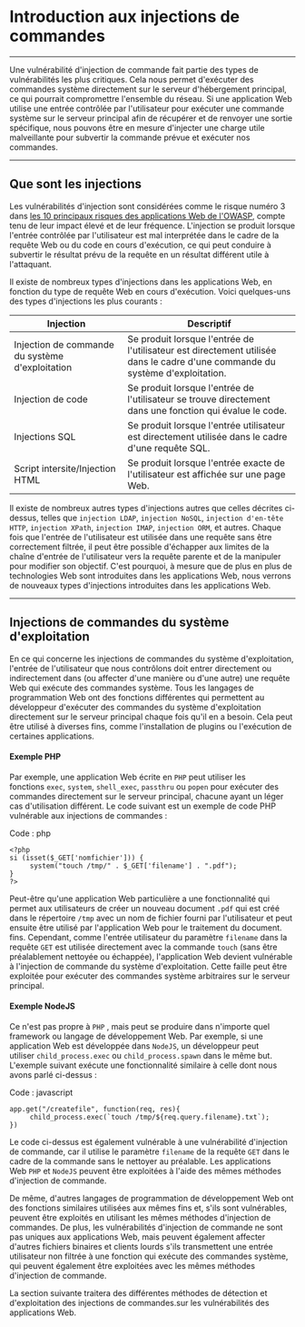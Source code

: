 Introduction aux injections de commandes
===========================

* * * * *

Une vulnérabilité d'injection de commande fait partie des types de vulnérabilités les plus critiques. Cela nous permet d'exécuter des commandes système directement sur le serveur d'hébergement principal, ce qui pourrait compromettre l'ensemble du réseau. Si une application Web utilise une entrée contrôlée par l'utilisateur pour exécuter une commande système sur le serveur principal afin de récupérer et de renvoyer une sortie spécifique, nous pouvons être en mesure d'injecter une charge utile malveillante pour subvertir la commande prévue et exécuter nos commandes.

* * * * *

Que sont les injections
-------------------

Les vulnérabilités d'injection sont considérées comme le risque numéro 3 dans [les 10 principaux risques des applications Web de l'OWASP](https://owasp.org/www-project-top-ten/), compte tenu de leur impact élevé et de leur fréquence. L'injection se produit lorsque l'entrée contrôlée par l'utilisateur est mal interprétée dans le cadre de la requête Web ou du code en cours d'exécution, ce qui peut conduire à subvertir le résultat prévu de la requête en un résultat différent utile à l'attaquant.

Il existe de nombreux types d'injections dans les applications Web, en fonction du type de requête Web en cours d'exécution. Voici quelques-uns des types d'injections les plus courants :

| Injection | Descriptif |
| --- | --- |
| Injection de commande du système d'exploitation | Se produit lorsque l'entrée de l'utilisateur est directement utilisée dans le cadre d'une commande du système d'exploitation. |
| Injection de code | Se produit lorsque l'entrée de l'utilisateur se trouve directement dans une fonction qui évalue le code. |
| Injections SQL | Se produit lorsque l'entrée utilisateur est directement utilisée dans le cadre d'une requête SQL. |
| Script intersite/Injection HTML | Se produit lorsque l'entrée exacte de l'utilisateur est affichée sur une page Web. |

Il existe de nombreux autres types d'injections autres que celles décrites ci-dessus, telles que `injection LDAP`, `injection NoSQL`, `injection d'en-tête HTTP`, `injection XPath`, `injection IMAP`, `injection ORM`, et autres. Chaque fois que l'entrée de l'utilisateur est utilisée dans une requête sans être correctement filtrée, il peut être possible d'échapper aux limites de la chaîne d'entrée de l'utilisateur vers la requête parente et de la manipuler pour modifier son objectif. C'est pourquoi, à mesure que de plus en plus de technologies Web sont introduites dans les applications Web, nous verrons de nouveaux types d'injections introduites dans les applications Web.

* * * * *

Injections de commandes du système d'exploitation
---------------------

En ce qui concerne les injections de commandes du système d'exploitation, l'entrée de l'utilisateur que nous contrôlons doit entrer directement ou indirectement dans (ou affecter d'une manière ou d'une autre) une requête Web qui exécute des commandes système. Tous les langages de programmation Web ont des fonctions différentes qui permettent au développeur d'exécuter des commandes du système d'exploitation directement sur le serveur principal chaque fois qu'il en a besoin. Cela peut être utilisé à diverses fins, comme l'installation de plugins ou l'exécution de certaines applications.

#### Exemple PHP

Par exemple, une application Web écrite en `PHP` peut utiliser les fonctions `exec`, `system`, `shell_exec`, `passthru` ou `popen` pour exécuter des commandes directement sur le serveur principal, chacune ayant un léger cas d'utilisation différent. Le code suivant est un exemple de code PHP vulnérable aux injections de commandes :

Code : php

```
<?php
si (isset($_GET['nomfichier'])) {
     system("touch /tmp/" . $_GET['filename'] . ".pdf");
}
?>

```

Peut-être qu'une application Web particulière a une fonctionnalité qui permet aux utilisateurs de créer un nouveau document `.pdf` qui est créé dans le répertoire `/tmp` avec un nom de fichier fourni par l'utilisateur et peut ensuite être utilisé par l'application Web pour le traitement du document. fins. Cependant, comme l'entrée utilisateur du paramètre `filename` dans la requête `GET` est utilisée directement avec la commande `touch` (sans être préalablement nettoyée ou échappée), l'application Web devient vulnérable à l'injection de commande du système d'exploitation. Cette faille peut être exploitée pour exécuter des commandes système arbitraires sur le serveur principal.

#### Exemple NodeJS

Ce n'est pas propre à `PHP` , mais peut se produire dans n'importe quel framework ou langage de développement Web. Par exemple, si une application Web est développée dans `NodeJS`, un développeur peut utiliser `child_process.exec` ou `child_process.spawn` dans le même but. L'exemple suivant exécute une fonctionnalité similaire à celle dont nous avons parlé ci-dessus :

Code : javascript

```
app.get("/createfile", function(req, res){
     child_process.exec(`touch /tmp/${req.query.filename}.txt`);
})

```

Le code ci-dessus est également vulnérable à une vulnérabilité d'injection de commande, car il utilise le paramètre `filename` de la requête `GET` dans le cadre de la commande sans le nettoyer au préalable. Les applications Web `PHP` et `NodeJS` peuvent être exploitées à l'aide des mêmes méthodes d'injection de commande.

De même, d'autres langages de programmation de développement Web ont des fonctions similaires utilisées aux mêmes fins et, s'ils sont vulnérables, peuvent être exploités en utilisant les mêmes méthodes d'injection de commandes. De plus, les vulnérabilités d'injection de commande ne sont pas uniques aux applications Web, mais peuvent également affecter d'autres fichiers binaires et clients lourds s'ils transmettent une entrée utilisateur non filtrée à une fonction qui exécute des commandes système, qui peuvent également être exploitées avec les mêmes méthodes d'injection de commande.

La section suivante traitera des différentes méthodes de détection et d'exploitation des injections de commandes.sur les vulnérabilités des applications Web.